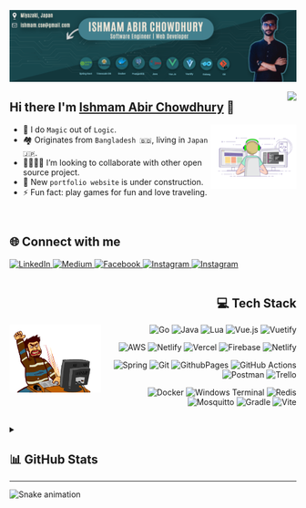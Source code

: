 ![Cover Image](https://github.com/IshmamAbir/IshmamAbir/blob/main/images/cover.png?raw=true)

<!-- ![](https://komarev.com/ghpvc/?username=IshmamAbir&color=blueviolet) -->
<img align="right" src="https://komarev.com/ghpvc/?username=IshmamAbir&color=blueviolet">

## Hi there I'm [Ishmam Abir Chowdhury](https://linkedin.com/in/ishmam-abir/) 👋

<img align="right" width="30%" style="position:sticky;" src="./images/sideimg1.gif"  />

<div align="left">

- 🎯 I do `Magic` out of `Logic`.
- 🏘️ Originates from `Bangladesh 🇧🇩`, living in `Japan 🇯🇵`.
- 🫱🏼‍🫲🏾 I’m looking to collaborate with other open source project.
- 🚧 New `portfolio website` is under construction.
- ⚡ Fun fact: play games for fun and love traveling.
</div>
<br/>

<h2> 🌐 Connect with me</h2>
<a href="https://linkedin.com/in/ishmam-abir/" >
    <img src="https://img.shields.io/badge/LinkedIn-%230077B5.svg?logo=linkedin&logoColor=white" alt="LinkedIn">
</a>
<a href="https://medium.com/@ishmam-abir">
    <img src="https://img.shields.io/badge/Medium-12100E?logo=medium&logoColor=white" alt="Medium">
</a>
<a href="https://facebook.com/ishmam.abir">
    <img src="https://img.shields.io/badge/Facebook-%231877F2.svg?logo=Facebook&logoColor=white" alt="Facebook">
</a>
<a href="https://instagram.com/ishmam.abir">
    <img src="https://img.shields.io/badge/Instagram-%23E4405F.svg?logo=Instagram&logoColor=white"alt="Instagram">
</a>
<a href="https://instagram.com/ishmam.abir">
    <img src="https://img.shields.io/badge/Youtube-%23BC195f.svg?logo=Youtube&logoColor=white"alt="Instagram">
</a>

<br>
<br>

<h2 align="right" > 💻 Tech Stack</h2>
<img align="left" width="32%" style="position:sticky;" src="./images/sideimg2.gif"  />
<div align="right">

![Go](https://img.shields.io/badge/go-%2300ADD8.svg?style=for-the-badge&logo=go&logoColor=white)
![Java](https://img.shields.io/badge/java-%23ED8B00.svg?style=for-the-badge&logo=openjdk&logoColor=white)
![Lua](https://img.shields.io/badge/lua-%232C2D72.svg?style=for-the-badge&logo=lua&logoColor=white)
![Vue.js](https://img.shields.io/badge/vue.js-%2335495e.svg?style=for-the-badge&logo=vuedotjs&logoColor=%234FC08D)
![Vuetify](https://img.shields.io/badge/Vuetify-1867C0?style=for-the-badge&logo=vuetify&logoColor=AEDDFF)

![AWS](https://img.shields.io/badge/AWS-%23FF9900.svg?style=for-the-badge&logo=amazon-aws&logoColor=white)
![Netlify](https://img.shields.io/badge/netlify-%23000000.svg?style=for-the-badge&logo=netlify&logoColor=#00C7B7)
![Vercel](https://img.shields.io/badge/vercel-%23000000.svg?style=for-the-badge&logo=vercel&logoColor=white)
![Firebase](https://img.shields.io/badge/firebase-%23039BE5.svg?style=for-the-badge&logo=firebase)
![Netlify](https://img.shields.io/badge/netlify-%23000000.svg?style=for-the-badge&logo=netlify&logoColor=#00C7B7)

![Spring](https://img.shields.io/badge/spring-%236DB33F.svg?style=for-the-badge&logo=spring&logoColor=white)
![Git](https://img.shields.io/badge/git-%23F05033.svg?style=for-the-badge&logo=git&logoColor=white)
![GithubPages](https://img.shields.io/badge/github%20pages-121013?style=for-the-badge&logo=github&logoColor=white)
![GitHub Actions](https://img.shields.io/badge/github%20actions-%232671E5.svg?style=for-the-badge&logo=githubactions&logoColor=white)
![Postman](https://img.shields.io/badge/Postman-FF6C37?style=for-the-badge&logo=postman&logoColor=white)
![Trello](https://img.shields.io/badge/Trello-%23026AA7.svg?style=for-the-badge&logo=Trello&logoColor=white)

![Docker](https://img.shields.io/badge/docker-%230db7ed.svg?style=for-the-badge&logo=docker&logoColor=white)
![Windows Terminal](https://img.shields.io/badge/Windows%20Terminal-%234D4D4D.svg?style=for-the-badge&logo=windows-terminal&logoColor=white)
![Redis](https://img.shields.io/badge/redis-%23DD0031.svg?style=for-the-badge&logo=redis&logoColor=white)
![Mosquitto](https://img.shields.io/badge/mosquitto-%233C5280.svg?style=for-the-badge&logo=eclipsemosquitto&logoColor=white)
![Gradle](https://img.shields.io/badge/Gradle-02303A.svg?style=for-the-badge&logo=Gradle&logoColor=white)
![Vite](https://img.shields.io/badge/vite-%23646CFF.svg?style=for-the-badge&logo=vite&logoColor=white)

</div>
<br>

<details>
<summary> <h2> 📊 GitHub Stats </h2> <hr/></summary>

<div align="center">
<img width="46%" height="200px" src="https://github-readme-stats.vercel.app/api?username=IshmamAbir&theme=catppuccin_mocha&hide_border=false&include_all_commits=true&count_private=true" />
<img width="51%" height="200px" src="https://github-readme-streak-stats.herokuapp.com/?user=IshmamAbir&theme=catppuccin_mocha&hide_border=false" />
</div>
<img width="100%" align="center" src="https://github-readme-stats.vercel.app/api/top-langs/?username=IshmamAbir&langs_count=5&hide=Python,SCSS,CSS,HTML,JavaScript&card_width=550&show_icons=true&theme=catppuccin_mocha&layout=compact" />

</details>

<img src="https://raw.githubusercontent.com/IshmamAbir/IshmamAbir/output/snake.svg" alt="Snake animation" />
